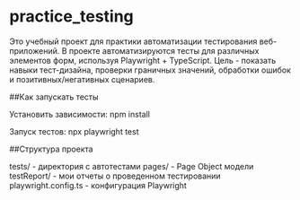 # practice_testing

Это учебный проект для практики автоматизации тестирования веб-приложений.
В проекте автоматизируются тесты для различных элементов форм, используя Playwright + TypeScript.
Цель - показать навыки тест-дизайна, проверки граничных значений, обработки ошибок и позитивных/негативных сценариев.

##Как запускать тесты

Установить зависимости: npm install

Запуск тестов: npx playwright test

##Структура проекта

tests/ - директория с автотестами
pages/ - Page Object модели
testReport/ - мои отчеты о проведенном тестировании
playwright.config.ts - конфигурация Playwright
